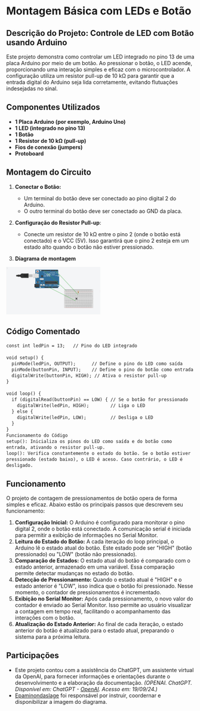 # Montagem Básica com LEDs e Botão

## Descrição do Projeto: Controle de LED com Botão usando Arduino
Este projeto demonstra como controlar um LED integrado no pino 13 de uma placa Arduino por meio de um botão. Ao pressionar o botão, o LED acende, proporcionando uma interação simples e eficaz com o microcontrolador. A configuração utiliza um resistor pull-up de 10 kΩ para garantir que a entrada digital do Arduino seja lida corretamente, evitando flutuações indesejadas no sinal.

## Componentes Utilizados
- **1 Placa Arduino (por exemplo, Arduino Uno)**
- **1 LED (integrado no pino 13)**
- **1 Botão**
- **1 Resistor de 10 kΩ (pull-up)**
- **Fios de conexão (jumpers)**
- **Protoboard**


## Montagem do Circuito
1. **Conectar o Botão:**
   - Um terminal do botão deve ser conectado ao pino digital 2 do Arduino.
   - O outro terminal do botão deve ser conectado ao GND da placa.

2. **Configuração do Resistor Pull-up**:
   - Conecte um resistor de 10 kΩ entre o pino 2 (onde o botão está conectado) e o VCC (5V). Isso garantirá que o pino 2 esteja em um estado alto quando o botão não estiver pressionado.
     
3. **Diagrama de montagem**
<img src="https://github.com/Epaminondaslage/Aluno_Fulano_de_Tal/blob/main/Exercicio_em_Casa_1/Figura.jpeg" alt="Circuito" width="50%">

## Código Comentado
```const int buttonPin = 2; // Pino onde o botão está conectado
const int ledPin = 13;   // Pino do LED integrado

void setup() {
  pinMode(ledPin, OUTPUT);      // Define o pino do LED como saída
  pinMode(buttonPin, INPUT);    // Define o pino do botão como entrada
  digitalWrite(buttonPin, HIGH); // Ativa o resistor pull-up
}

void loop() {
  if (digitalRead(buttonPin) == LOW) { // Se o botão for pressionado
    digitalWrite(ledPin, HIGH);        // Liga o LED
  } else {
    digitalWrite(ledPin, LOW);         // Desliga o LED
  }
}
Funcionamento do Código
setup(): Inicializa os pinos do LED como saída e do botão como entrada, ativando o resistor pull-up.
loop(): Verifica constantemente o estado do botão. Se o botão estiver pressionado (estado baixo), o LED é aceso. Caso contrário, o LED é desligado.  
```

## Funcionamento
O projeto de contagem de pressionamentos de botão opera de forma simples e eficaz. Abaixo estão os principais passos que descrevem seu funcionamento:
1. **Configuração Inicial:** O Arduino é configurado para monitorar o pino digital 2, onde o botão está conectado. A comunicação serial é iniciada para permitir a exibição de informações no Serial Monitor.
2. **Leitura do Estado do Botão:** A cada iteração do loop principal, o Arduino lê o estado atual do botão. Este estado pode ser "HIGH" (botão pressionado) ou "LOW" (botão não pressionado).
3. **Comparação de Estados:** O estado atual do botão é comparado com o estado anterior, armazenado em uma variável. Essa comparação permite detectar mudanças no estado do botão.
4. **Detecção de Pressionamento:** Quando o estado atual é "HIGH" e o estado anterior é "LOW", isso indica que o botão foi pressionado. Nesse momento, o contador de pressionamentos é incrementado.
5. **Exibição no Serial Monitor:** Após cada pressionamento, o novo valor do contador é enviado ao Serial Monitor. Isso permite ao usuário visualizar a contagem em tempo real, facilitando o acompanhamento das interações com o botão.
6. **Atualização do Estado Anterior:** Ao final de cada iteração, o estado anterior do botão é atualizado para o estado atual, preparando o sistema para a próxima leitura.

## Participações
- Este projeto contou com a assistência do ChatGPT, um assistente virtual da OpenAI, para fornecer informações e orientações durante o desenvolvimento e a elaboração da documentação.
  *(OPENAI. ChatGPT. Disponível em: ChatGPT - [OpenAI](https://www.openai.com/chatgpt). Acesso em: 19/09/24.)*
- [Epaminondaslage](https://www.bing.com/ck/a?!&&p=cf945232149fce13JmltdHM9MTcyNjcwNDAwMCZpZ3VpZD0yNGZkYWYyYS1lMjZiLTYzMWYtMzY0MC1iYmJiZTNlZTYyZGImaW5zaWQ9NTE5Mg&ptn=3&ver=2&hsh=3&fclid=24fdaf2a-e26b-631f-3640-bbbbe3ee62db&psq=src%3d%22https%3a%2f%2fgithub.com%2fEpaminondaslage%2fAluno_Fulano_de_Tal%2fblob%2fmain%2fExercicio_em_Casa_1%2fFigura.jpeg%22+alt%3d%22Circuito%22+width%3d%2250%25%22&u=a1aHR0cHM6Ly9naXRodWIuY29tL0VwYW1pbm9uZGFzbGFnZQ&ntb=1) foi responsável por instruir, coordernar e disponibilizar a imagem do diagrama.
